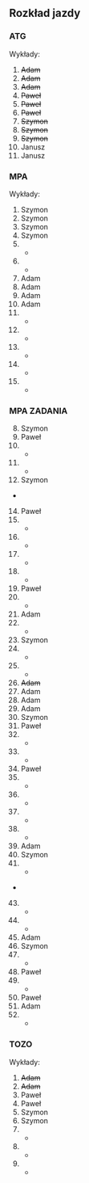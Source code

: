 ## Rozkład jazdy

### ATG
Wykłady:
1. ~~Adam~~
2. ~~Adam~~
3. ~~Adam~~
4. ~~Paweł~~
5. ~~Paweł~~
6. ~~Paweł~~
7. ~~Szymon~~
8. ~~Szymon~~
9. ~~Szymon~~
10. Janusz
11. Janusz

### MPA
Wykłady:
1. Szymon
2. Szymon
3. Szymon
4. Szymon
5. -
6. -
7. Adam
8. Adam
9. Adam
10. Adam
11. -
12. -
13. -
14. -
15. -

### MPA ZADANIA
8. Szymon
9. Paweł
10. - 
11. -
12. Szymon
-
14. Paweł
15. -
16. -
17. -
18. -
19. Paweł
20. -
21. Adam
22. -
23. Szymon
24. -
25. -
26. ~~Adam~~
27. Adam
28. Adam
29. Adam
30. Szymon
31. Paweł
32. -
33. -
34. Paweł
35. -
36. -
37. -
38. -
39. Adam
40. Szymon
41. -
-
43. -
44. -
45. Adam
46. Szymon
47. -
48. Paweł
49. -
50. Paweł
51. Adam
52. -

### TOZO
Wykłady:
1. ~~Adam~~
2. ~~Adam~~
3. Paweł 
4. Paweł 
5. Szymon
6. Szymon
7. -
8. -
9. -
